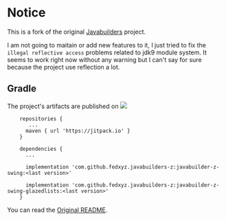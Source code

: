 # Notice

This is a fork of the original [Javabuilders](https://github.com/jacek99/javabuilders) project.

I am not going to maitain or add new features to it, I just tried to fix the `illegal reflective access`
problems related to jdk9 module system. It seems to work right now without any warning but I can't say for sure because
the project use reflection a lot.

## Gradle

The project's artifacts are published on [![](https://jitpack.io/v/fedxyz/javabuilders-z.svg)](https://jitpack.io/#fedxyz/javabuilders-z)

```
    repositories {
       ...
      maven { url 'https://jitpack.io' }
    }

    dependencies {
      ...

      implementation 'com.github.fedxyz.javabuilders-z:javabuilder-z-swing:<last version>'

      implementation 'com.github.fedxyz.javabuilders-z:javabuilder-z-swing-glazedlists:<last version>'
    }

```

You can read the [Original README](Original_README.md).
